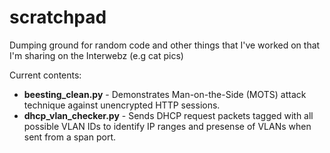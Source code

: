 # scratchpad
Dumping ground for random code and other things that I've worked on that I'm sharing on the Interwebz (e.g cat pics)

Current contents:

* **beesting_clean.py** - Demonstrates Man-on-the-Side (MOTS) attack technique against unencrypted HTTP sessions. 
* **dhcp_vlan_checker.py** - Sends DHCP request packets tagged with all possible VLAN IDs to identify IP ranges and presense of VLANs when sent from a span port.
